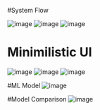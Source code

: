 
#System Flow

![image](https://github.com/user-attachments/assets/72836786-e9e3-4f46-bee6-d8b923d6c58f)
![image](https://github.com/user-attachments/assets/dcbf1390-212c-475e-baea-25b5652fcf17)
![image](https://github.com/user-attachments/assets/2dde26fb-6d94-45b6-b240-fb6be1d12df9)

# Minimilistic UI
![image](https://github.com/user-attachments/assets/3f05e86c-0a8b-4b29-869e-404466363999)
![image](https://github.com/user-attachments/assets/af526e31-961f-488f-b87c-b20a1ac3c54a)
![image](https://github.com/user-attachments/assets/16e21307-610d-4edc-ab6b-dc72d8378f67)

#ML Model 
![image](https://github.com/user-attachments/assets/07278da6-82f9-4d9a-8cd5-4b308408b51f)

#Model Comparison 
![image](https://github.com/user-attachments/assets/93b61c78-ede9-4649-a53d-458fcb163905)
